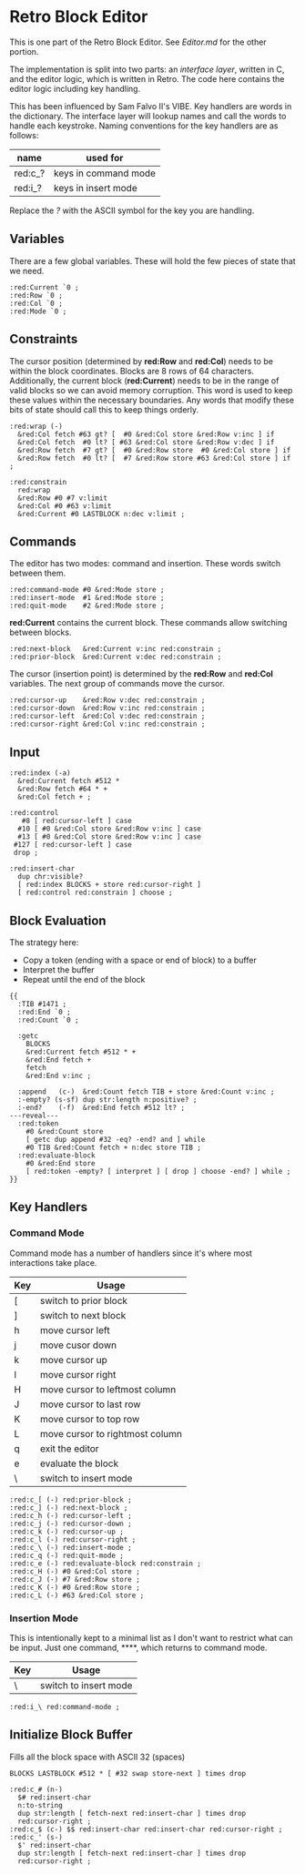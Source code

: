 # Retro Block Editor

This is one part of the Retro Block Editor. See *Editor.md* for the other portion.

The implementation is split into two parts: an *interface layer*, written in C, and the editor logic, which is written in Retro. The code here contains the editor logic including key handling.

This has been influenced by Sam Falvo II's VIBE. Key handlers are words in the dictionary. The interface layer will lookup names and call the words to handle each keystroke. Naming conventions for the key handlers are as follows:

| name    | used for             |
| ------- | -------------------- |
| red:c_? | keys in command mode |
| red:i_? | keys in insert mode  |

Replace the *?* with the ASCII symbol for the key you are handling.

## Variables

There are a few global variables. These will hold the few pieces of state that we need.

````
:red:Current `0 ;
:red:Row `0 ;
:red:Col `0 ;
:red:Mode `0 ;
````

## Constraints

The cursor position (determined by **red:Row** and **red:Col**) needs to be within the block coordinates. Blocks are 8 rows of 64 characters. Additionally, the current block (**red:Current**) needs to be in the range of valid blocks so we can avoid memory corruption. This word is used to keep these values within the necessary boundaries. Any words that modify these bits of state should call this to keep things orderly.

````
:red:wrap (-)
  &red:Col fetch #63 gt? [  #0 &red:Col store &red:Row v:inc ] if
  &red:Col fetch  #0 lt? [ #63 &red:Col store &red:Row v:dec ] if
  &red:Row fetch  #7 gt? [  #0 &red:Row store  #0 &red:Col store ] if
  &red:Row fetch  #0 lt? [  #7 &red:Row store #63 &red:Col store ] if ;

:red:constrain
  red:wrap
  &red:Row #0 #7 v:limit
  &red:Col #0 #63 v:limit
  &red:Current #0 LASTBLOCK n:dec v:limit ;
````

## Commands

The editor has two modes: command and insertion. These words switch between them.

````
:red:command-mode #0 &red:Mode store ;
:red:insert-mode  #1 &red:Mode store ;
:red:quit-mode    #2 &red:Mode store ;
````

**red:Current** contains the current block. These commands allow switching between blocks.

````
:red:next-block   &red:Current v:inc red:constrain ;
:red:prior-block  &red:Current v:dec red:constrain ;
````

The cursor (insertion point) is determined by the **red:Row** and **red:Col** variables. The next group of commands move the cursor.

````
:red:cursor-up    &red:Row v:dec red:constrain ;
:red:cursor-down  &red:Row v:inc red:constrain ;
:red:cursor-left  &red:Col v:dec red:constrain ;
:red:cursor-right &red:Col v:inc red:constrain ;
````

## Input

````
:red:index (-a)
  &red:Current fetch #512 *
  &red:Row fetch #64 * +
  &red:Col fetch + ;

:red:control
   #8 [ red:cursor-left ] case
  #10 [ #0 &red:Col store &red:Row v:inc ] case
  #13 [ #0 &red:Col store &red:Row v:inc ] case
 #127 [ red:cursor-left ] case
 drop ;

:red:insert-char
  dup chr:visible?
  [ red:index BLOCKS + store red:cursor-right ]
  [ red:control red:constrain ] choose ;
````

## Block Evaluation

The strategy here:

* Copy a token (ending with a space or end of block) to a buffer
* Interpret the buffer
* Repeat until the end of the block

````
{{
  :TIB #1471 ;
  :red:End `0 ;
  :red:Count `0 ;

  :getc
    BLOCKS
    &red:Current fetch #512 * +
    &red:End fetch +
    fetch
    &red:End v:inc ;

  :append   (c-)  &red:Count fetch TIB + store &red:Count v:inc ;
  :-empty? (s-sf) dup str:length n:positive? ;
  :-end?    (-f)  &red:End fetch #512 lt? ;
---reveal---
  :red:token
    #0 &red:Count store
    [ getc dup append #32 -eq? -end? and ] while
    #0 TIB &red:Count fetch + n:dec store TIB ;
  :red:evaluate-block
    #0 &red:End store
    [ red:token -empty? [ interpret ] [ drop ] choose -end? ] while ;
}}
````

## Key Handlers

### Command Mode

Command mode has a number of handlers since it's where most interactions take place.

| Key | Usage                           |
| --- | ------------------------------- |
| [   | switch to prior block           |
| ]   | switch to next block            |
| h   | move cursor left                |
| j   | move cusor down                 |
| k   | move cursor up                  |
| l   | move cursor right               |
| H   | move cursor to leftmost column  |
| J   | move cursor to last row         |
| K   | move cursor to top row          |
| L   | move cursor to rightmost column |
| q   | exit the editor                 |
| e   | evaluate the block              |
| \   | switch to insert mode           |

````
:red:c_[ (-) red:prior-block ;
:red:c_] (-) red:next-block ;
:red:c_h (-) red:cursor-left ;
:red:c_j (-) red:cursor-down ;
:red:c_k (-) red:cursor-up ;
:red:c_l (-) red:cursor-right ;
:red:c_\ (-) red:insert-mode ;
:red:c_q (-) red:quit-mode ;
:red:c_e (-) red:evaluate-block red:constrain ;
:red:c_H (-) #0 &red:Col store ;
:red:c_J (-) #7 &red:Row store ;
:red:c_K (-) #0 &red:Row store ;
:red:c_L (-) #63 &red:Col store ;
````

### Insertion Mode

This is intentionally kept to a minimal list as I don't want to restrict what can be input. Just one command, **\**, which returns to command mode.

| Key | Usage                  |
| --- | ---------------------- |
| \   | switch to insert mode  |

````
:red:i_\ red:command-mode ;
````

## Initialize Block Buffer

Fills all the block space with ASCII 32 (spaces)

````
BLOCKS LASTBLOCK #512 * [ #32 swap store-next ] times drop
````

````
:red:c_# (n-)
  $# red:insert-char
  n:to-string
  dup str:length [ fetch-next red:insert-char ] times drop
  red:cursor-right ;
:red:c_$ (c-) $$ red:insert-char red:insert-char red:cursor-right ;
:red:c_' (s-)
  $' red:insert-char
  dup str:length [ fetch-next red:insert-char ] times drop
  red:cursor-right ;
````
